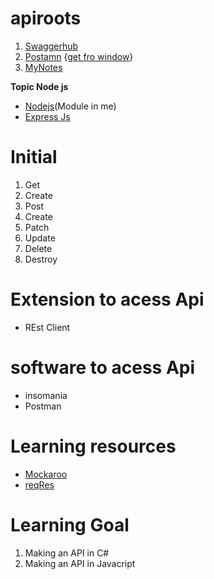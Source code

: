 # apiroots
1. [Swaggerhub](https://app.swaggerhub.com/)
2. [Postamn](https://www.postman.com/)  {[get fro window](https://www.postman.com/downloads/)}
3. [MyNotes](https://docs.google.com/document/d/1jNYZFhwIyxKYLK4pj3eV9URVQZ-zPQ_8yyhHk4vRnDc/edit?tab=t.0#heading=h.mhubrig9svep)

**Topic Node js**
- [Nodejs](https://nodejs.org/en/download/package-manager)(Module in me)
- [Express Js](https://www.npmjs.com/package/express)
  
# Initial
1. Get
2.  Create
3.  Post
4.  Create
5.  Patch
6.  Update
7.  Delete
8.  Destroy

# Extension to acess Api
- REst Client

#  software to acess Api
- insomania
- Postman

# Learning resources
- [Mockaroo](https://www.mockaroo.com/)
- [reqRes](https://reqres.in/)


# Learning Goal 
1. Making an API in C#
2. Making an API in Javacript

